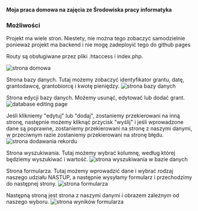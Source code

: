 #### Moja praca domowa na zajęcia ze Środowiska pracy informatyka

### Możliwości

Projekt ma wiele stron.
Niestety, nie można tego zobaczyć samodzielnie
ponieważ projekt ma backend i nie mogę
zadeployić tego do github pages

Routy są obsługiwane przez pliki .htaccess i index.php.

![strona domowa](@/index.jpg)

Strona bazy danych. Tutaj możemy zobaczyć
identyfikator grantu, datę, grantodawcę, grantobiorcę i kwotę pieniędzy.
![strona bazy danych](@/db.jpg)

Strona edycji bazy danych. Możemy usunąć, edytować lub dodać grant.
![database editing page](@/edit-db.jpg)

Jeśli klikniemy "edytuj" lub "dodaj", zostaniemy przekierowani na inną stronę,
następnie możemy kliknąć przycisk "wyślij" i jeśli wprowadzone dane są poprawne,
zostaniemy przekierowani na stronę z naszymi danymi,
w przeciwnym razie zostaniemy przekierowani na stronę błędu.
![strona dodawania rekordu](@/add-db.jpg)

Strona wyszukiwania. Tutaj możemy wybrać kolumnę,
według której będziemy wyszukiwać i wartość.
![strona wyszukiwania w bazie danych](@/search-db.jpg)

Strona formularza. Tutaj możemy wprowadzić dane i wybrać
rodzaj naszego udziału NASTUP,
a następnie wysyłamy formularz i przechodzimy
do następnej strony.
![strona formularza](@/form.jpg)

Następną stroną jest strona z naszymi danymi i obrazem zależnym od naszego wyboru.
![strona wyników formularza](@/form-result.jpg)